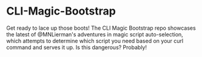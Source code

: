 # CLI-Magic-Bootstrap
Get ready to lace up those boots! The CLI Magic Bootstrap repo showcases the latest of @MNLierman's adventures in magic script auto-selection, which attempts to determine which script you need based on your curl command and serves it up. Is this dangerous? Probably!
